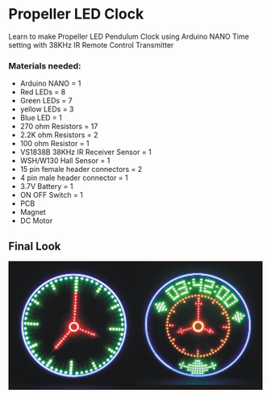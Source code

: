 # Propeller LED Clock

Learn to make Propeller LED Pendulum Clock using Arduino NANO
Time setting with 38KHz IR Remote Control Transmitter

### Materials needed:
- Arduino NANO = 1
- Red LEDs = 8
- Green LEDs = 7
- yellow LEDs = 3
- Blue LED = 1
- 270 ohm Resistors = 17
- 2.2K ohm Resistors = 2
- 100 ohm Resistor = 1
- VS1838B 38KHz IR Receiver Sensor = 1
- WSH/W130 Hall Sensor = 1
- 15 pin female header connectors = 2
- 4 pin male header connector = 1
- 3.7V Battery = 1
- ON OFF Switch = 1
- PCB
- Magnet
- DC Motor

## Final Look

![](Final_Look.jpg)
